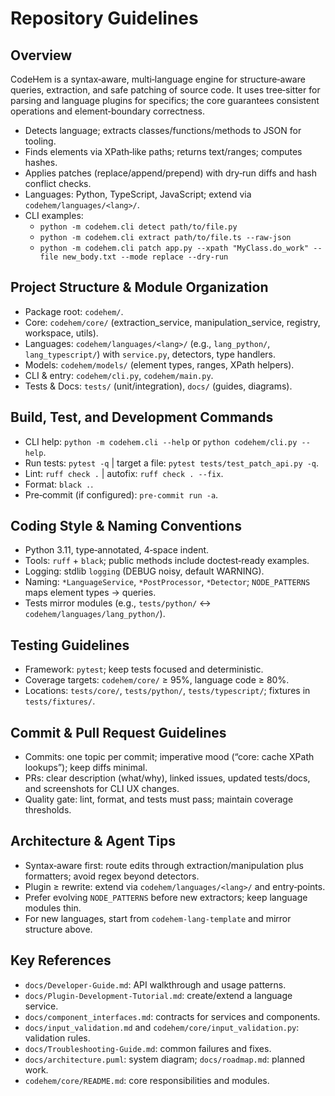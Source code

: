 # Repository Guidelines

## Overview
CodeHem is a syntax‑aware, multi‑language engine for structure‑aware queries, extraction, and safe patching of source code. It uses tree‑sitter for parsing and language plugins for specifics; the core guarantees consistent operations and element‑boundary correctness.

- Detects language; extracts classes/functions/methods to JSON for tooling.
- Finds elements via XPath‑like paths; returns text/ranges; computes hashes.
- Applies patches (replace/append/prepend) with dry‑run diffs and hash conflict checks.
- Languages: Python, TypeScript, JavaScript; extend via `codehem/languages/<lang>/`.
- CLI examples:
  - `python -m codehem.cli detect path/to/file.py`
  - `python -m codehem.cli extract path/to/file.ts --raw-json`
  - `python -m codehem.cli patch app.py --xpath "MyClass.do_work" --file new_body.txt --mode replace --dry-run`

## Project Structure & Module Organization
- Package root: `codehem/`.
- Core: `codehem/core/` (extraction_service, manipulation_service, registry, workspace, utils).
- Languages: `codehem/languages/<lang>/` (e.g., `lang_python/`, `lang_typescript/`) with `service.py`, detectors, type handlers.
- Models: `codehem/models/` (element types, ranges, XPath helpers).
- CLI & entry: `codehem/cli.py`, `codehem/main.py`.
- Tests & Docs: `tests/` (unit/integration), `docs/` (guides, diagrams).

## Build, Test, and Development Commands
- CLI help: `python -m codehem.cli --help` or `python codehem/cli.py --help`.
- Run tests: `pytest -q` | target a file: `pytest tests/test_patch_api.py -q`.
- Lint: `ruff check .` | autofix: `ruff check . --fix`.
- Format: `black .`.
- Pre‑commit (if configured): `pre-commit run -a`.

## Coding Style & Naming Conventions
- Python 3.11, type‑annotated, 4‑space indent.
- Tools: `ruff` + `black`; public methods include doctest‑ready examples.
- Logging: stdlib `logging` (DEBUG noisy, default WARNING).
- Naming: `*LanguageService`, `*PostProcessor`, `*Detector`; `NODE_PATTERNS` maps element types → queries.
- Tests mirror modules (e.g., `tests/python/` ↔ `codehem/languages/lang_python/`).

## Testing Guidelines
- Framework: `pytest`; keep tests focused and deterministic.
- Coverage targets: `codehem/core/` ≥ 95%, language code ≥ 80%.
- Locations: `tests/core/`, `tests/python/`, `tests/typescript/`; fixtures in `tests/fixtures/`.

## Commit & Pull Request Guidelines
- Commits: one topic per commit; imperative mood (“core: cache XPath lookups”); keep diffs minimal.
- PRs: clear description (what/why), linked issues, updated tests/docs, and screenshots for CLI UX changes.
- Quality gate: lint, format, and tests must pass; maintain coverage thresholds.

## Architecture & Agent Tips
- Syntax‑aware first: route edits through extraction/manipulation plus formatters; avoid regex beyond detectors.
- Plugin ≥ rewrite: extend via `codehem/languages/<lang>/` and entry‑points.
- Prefer evolving `NODE_PATTERNS` before new extractors; keep language modules thin.
- For new languages, start from `codehem-lang-template` and mirror structure above.

## Key References
- `docs/Developer-Guide.md`: API walkthrough and usage patterns.
- `docs/Plugin-Development-Tutorial.md`: create/extend a language service.
- `docs/component_interfaces.md`: contracts for services and components.
- `docs/input_validation.md` and `codehem/core/input_validation.py`: validation rules.
- `docs/Troubleshooting-Guide.md`: common failures and fixes.
- `docs/architecture.puml`: system diagram; `docs/roadmap.md`: planned work.
- `codehem/core/README.md`: core responsibilities and modules.
